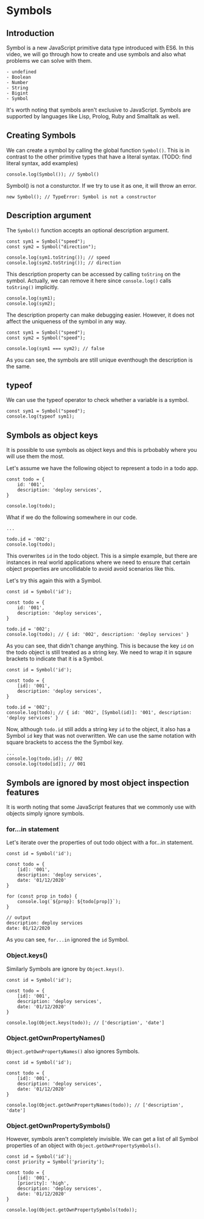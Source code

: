 # Symbols

## Introduction

Symbol is a new JavaScript primitive data type introduced with ES6. In this video, we will go through how to create and use symbols and also what problems we can solve with them.

```
- undefined
- Boolean
- Number
- String
- Bigint
- Symbol
```

It's worth noting that symbols aren't exclusive to JavaScript. Symbols are supported by languages like Lisp, Prolog, Ruby and Smalltalk as well.

## Creating Symbols

We can create a symbol by calling the global function `Symbol()`. This is in contrast to the other primitive types that have a literal syntax. (TODO: find literal syntax, add examples)

```
console.log(Symbol()); // Symbol()
```

Symbol() is not a consturctor. If we try to use it as one, it will throw an error.

```
new Symbol(); // TypeError: Symbol is not a constructor
```

## Description argument

The `Symbol()` function accepts an optional description argument.

```
const sym1 = Symbol("speed");
const sym2 = Symbol("direction");

console.log(sym1.toString()); // speed
console.log(sym2.toString()); // direction
```

This description property can be accessed by calling `toString` on the symbol. Actually, we can remove it here since `console.log()` calls `toString()` implicitly.

```
console.log(sym1);
console.log(sym2);
```

The description property can make debugging easier. However, it does not affect the uniqueness of the symbol in any way.

```
const sym1 = Symbol("speed");
const sym2 = Symbol("speed");

console.log(sym1 === sym2); // false
```
As you can see, the symbols are still unique eventhough the description is the same.


## typeof

We can use the typeof operator to check whether a variable is a symbol.

```
const sym1 = Symbol("speed");
console.log(typeof sym1);
```

## Symbols as object keys

It is possible to use symbols as object keys and this is prbobably where you will use them the most.

Let's assume we have the following object to represent a todo in a todo app.

```
const todo = {
    id: '001',
    description: 'deploy services',
}

console.log(todo);
```
What if we do the following somewhere in our code.

```
...

todo.id = '002';
console.log(todo);
```

This overwrites `id` in the todo object. This is a simple example, but there are instances in real world applications where we need to ensure that certain object properties are uncollidable to avoid avoid scenarios like this.

Let's try this again this with a Symbol.

```
const id = Symbol('id');

const todo = {
    id: '001',
    description: 'deploy services',
}

todo.id = '002';
console.log(todo); // { id: '002', description: 'deploy services' }
```

As you can see, that didn't change anything. This is because the key `id` on the todo object is still treated as a string key. We need to wrap it in sqaure brackets to indicate that it is a Symbol.

```
const id = Symbol('id');

const todo = {
    [id]: '001',
    description: 'deploy services',
}

todo.id = '002';
console.log(todo); // { id: '002', [Symbol(id)]: '001', description: 'deploy services' }
```

Now, although `todo.id` still adds a string key `id` to the object, it also has a Symbol `id` key that was not overwritten. We can use the same notation with square brackets to access the the Symbol key.

```
...
console.log(todo.id); // 002
console.log(todo[id]); // 001
```

## Symbols are ignored by most object inspection features

It is worth noting that some JavaScript features that we commonly use with objects simply ignore symbols.

### for...in statement

Let's iterate over the properties of out todo object with a for...in statement.

```
const id = Symbol('id');

const todo = {
    [id]: '001',
    description: 'deploy services',
    date: '01/12/2020'
}

for (const prop in todo) {
    console.log(`${prop}: ${todo[prop]}`);
}

// output
description: deploy services
date: 01/12/2020
```
As you can see, `for...in` ignored the `id` Symbol.

### Object.keys()

Similarly Symbols are ignore by `Object.keys()`.

```
const id = Symbol('id');

const todo = {
    [id]: '001',
    description: 'deploy services',
    date: '01/12/2020'
}

console.log(Object.keys(todo)); // ['description', 'date']
```

### Object.getOwnPropertyNames()

`Object.getOwnPropertyNames()` also ignores Symbols.

```
const id = Symbol('id');

const todo = {
    [id]: '001',
    description: 'deploy services',
    date: '01/12/2020'
}

console.log(Object.getOwnPropertyNames(todo)); // ['description', 'date']
```

### Object.getOwnPropertySymbols()

However, symbols aren't completely invisible. We can get a list of all Symbol properties of an object with `Object.getOwnPropertySymbols()`.

```
const id = Symbol('id');
const priority = Symbol('priority');

const todo = {
    [id]: '001',
    [priority]: 'high',
    description: 'deploy services',
    date: '01/12/2020'
}

console.log(Object.getOwnPropertySymbols(todo));
```
